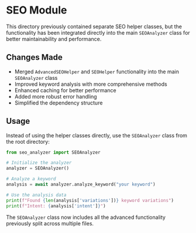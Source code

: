 # SEO Module

This directory previously contained separate SEO helper classes, but the functionality has been integrated directly into the main `SEOAnalyzer` class for better maintainability and performance.

## Changes Made

- Merged `AdvancedSEOHelper` and `SEOHelper` functionality into the main `SEOAnalyzer` class
- Improved keyword analysis with more comprehensive methods
- Enhanced caching for better performance
- Added more robust error handling
- Simplified the dependency structure

## Usage

Instead of using the helper classes directly, use the `SEOAnalyzer` class from the root directory:

```python
from seo_analyzer import SEOAnalyzer

# Initialize the analyzer
analyzer = SEOAnalyzer()

# Analyze a keyword
analysis = await analyzer.analyze_keyword("your keyword")

# Use the analysis data
print(f"Found {len(analysis['variations'])} keyword variations")
print(f"Intent: {analysis['intent']}")
```

The `SEOAnalyzer` class now includes all the advanced functionality previously split across multiple files.